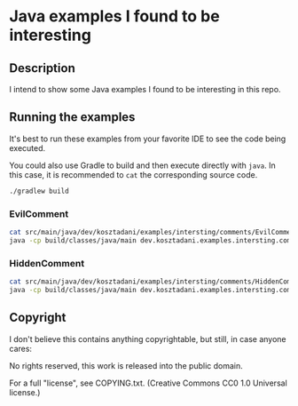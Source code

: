 # Java examples I found to be interesting

## Description

I intend to show some Java examples I found to be interesting in this repo.

## Running the examples

It's best to run these examples from your favorite IDE to see the code being executed.

You could also use Gradle to build and then execute directly with `java`.
In this case, it is recommended to `cat` the corresponding source code.

```bash
./gradlew build
```

### EvilComment

```bash
cat src/main/java/dev/kosztadani/examples/intersting/comments/EvilComment.java
java -cp build/classes/java/main dev.kosztadani.examples.intersting.comments.EvilComment
```

### HiddenComment

```bash
cat src/main/java/dev/kosztadani/examples/intersting/comments/HiddenComment.java
java -cp build/classes/java/main dev.kosztadani.examples.intersting.comments.HiddenComment
```

## Copyright

I don't believe this contains anything copyrightable, but still, in case anyone cares:

No rights reserved, this work is released into the public domain.

For a full "license", see COPYING.txt.
(Creative Commons CC0 1.0 Universal license.)
